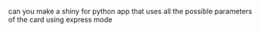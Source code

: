 can you make a shiny for python app that uses all the possible parameters of the card using express mode